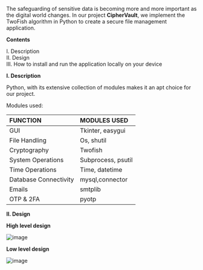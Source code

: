 The safeguarding of sensitive data is becoming more and more important as the digital world changes. 
In our project **CipherVault**, we implement the TwoFish algorithm in Python to create a secure file management application.

**Contents**  


I. Description  
II. Design  
III. How to install and run the application locally on your device

**I. Description**  

Python, with its extensive collection of modules makes it an apt choice for our project.  

Modules used:   

|FUNCTION                  | MODULES USED
|:-------------------------| :----------------
|GUI 	                     | Tkinter, easygui    |
|File Handling	            | Os, shutil          |
|Cryptography	            | Twofish             |
|System Operations	      | Subprocess, psutil  |
|Time Operations	         | Time, datetime      |
|Database Connectivity	   | mysql,connector     |
|Emails	                  | smtplib             |
|OTP & 2FA	               | pyotp               |







**II. Design**

**High level design**

![image](https://github.com/SaikiranSankar04/Cipher_Vault/assets/128061632/497f8255-7fc3-45ce-928f-fefcd64a89bd)

**Low level design**

![image](https://github.com/SaikiranSankar04/Cipher_Vault/assets/128061632/db17c1d0-5b1b-435b-8434-5f3e59e55a75)


